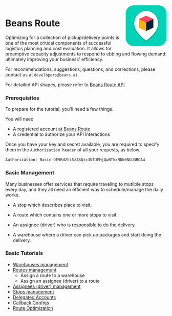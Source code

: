<img src="../assets/images/beans-128x128.png" align="right" />

# Beans Route

Optimizing for a collection of pickup/delivery points is one of the most critical components of successful logistics planning and cost evaluation. It allows for preemptive capacity adjustments to respond to ebbing and flowing demand: ultimately improving your business' efficiency.

For recommendations, suggestions, questions, and corrections, please contact us at
`developers@beans.ai`.

For detailed API shapes, please refer to [Beans Route API](https://www.beansroute.ai/route-api-v1.php)

### Prerequisites

To prepare for the tutorial, you'll need a few things.

You will need

   * A registered account at [Beans Route](https://beansroute.ai)
   * A credential to authorize your API interactions

Once you have your key and secret available, you are required to specify them in the `Authorization header` of all your requests, as below.

```
Authorization: Basic OE9Bd2hiSzA6Qzc3NTJFMjQwNTkxNDk0NUU3RDA4
```

### Basic Management

Many businesses offer services that require traveling to mutilple stops every day,
and they all need an efficient way to schedule/manage the daily works.

- A stop which describes place to visit.

- A route which contains one or more stops to visit.
- An assignee (driver) who is responsible to do the delivery.
- A warehouse where a driver can pick up packages and start doing the delivery.

### Basic Tutorials

- [Warehouses management](warehouses-management)
- [Routes management](routes-management)
  - Assign a route to a warehouse
  - Assign an assignee (driver) to a route
- [Assignees (driver) management](assignees-management)
- [Stops management](stops-management)
- [Delegated Accounts](delegated-accounts)
- [Callback Configs](callback-configs)
- [Route Optimization](route-optimization)

